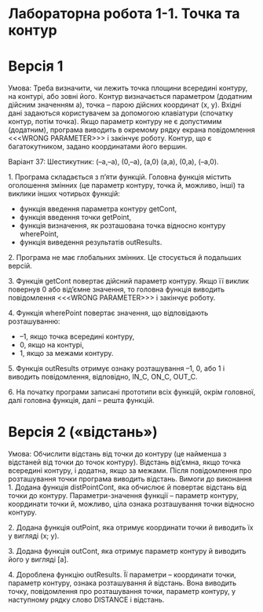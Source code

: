 # Лабораторна робота 1-1. Точка та контур

# Версія 1

Умова:
Треба визначити, чи лежить точка площини всередині контуру, на контурі, або зовні його. Контур визначається параметром (додатним дійсним значенням a), точка – парою дійсних координат (x, y). Вхідні дані задаються користувачем за допомогою клавіатури (спочатку контур, потім точка). Якщо параметр контуру не є допустимим (додатним), програма виводить в окремому рядку екрана повідомлення <<<WRONG PARAMETER>>> і закінчує роботу. 
Контур, що є багатокутником, задано координатами його вершин. 

Варіант 37: Шестикутник: (–a,–a), (0,–a), (a,0) (a,a), (0,a), (–a,0). 

1. Програма складається з п’яти функцій. Головна функція містить оголошення змінних (це параметр контуру, точка й, можливо, інші) та виклики інших чотирьох функцій: 
- функція введення параметра контуру getCont, 
- функція введення точки getPoint, 
- функція визначення, як розташована точка відносно контуру wherePoint,
- функція виведення результатів outResults. 

2. Програма не має глобальних змінних. Це стосується й подальших версій.

3. Функція getCont повертає дійсний параметр контуру. Якщо її виклик повернув 0 або від’ємне значення, то головна функція виводить повідомлення <<<WRONG PARAMETER>>> і закінчує роботу.

4. Функція wherePoint повертає значення, що відповідають розташуванню:
- –1, якщо точка всередині контуру, 
- 0, якщо на контурі, 
- 1, якщо за межами контуру. 

5. Функція outResults отримує ознаку розташування –1, 0, або 1 і виводить повідомлення, відповідно, IN_C, ON_C, OUT_C. 

6. На початку програми записані прототипи всіх функцій, окрім головної, далі головна функція, далі – решта функцій. 


# Версія 2 («відстань») 

Умова:
Обчислити відстань від точки до контуру (це найменша з відстаней від точки до точок контуру). Відстань від’ємна, якщо точка всередині контуру, і додатна, якщо за межами. Після повідомлення про розташування точки програма виводить відстань. 
Вимоги до виконання 
1. Додана функція distPointCont, яка обчислює й повертає відстань від точки до контуру. Параметри-значення функції – параметр контуру, координати точки й, можливо, ціла ознака розташування точки відносно контуру. 

2. Додана функція outPoint, яка отримує координати точки й виводить їх у вигляді (x; y). 

3. Додана функція outCont, яка отримує параметр контуру й виводить його у вигляді [a]. 

4. Дороблена функцію outResults. Її параметри – координати точки, параметр контуру, ознака розташування й відстань. Вона виводить точку, повідомлення про розташування точки, параметр контуру, у наступному рядку слово DISTANCE і відстань. 
